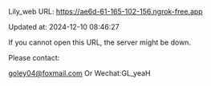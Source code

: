 Lily_web URL: https://ae6d-61-165-102-156.ngrok-free.app

Updated at: 2024-12-10 08:46:27

If you cannot open this URL, the server might be down.

Please contact: 

goley04@foxmail.com Or Wechat:GL_yeaH